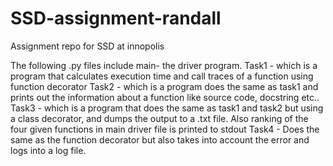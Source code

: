 # SSD-assignment-randall
Assignment repo for SSD at innopolis


The following .py files include main- the driver program.
Task1 - which is a program that calculates execution time and call traces of a function using function decorator
Task2 - which is a program does the same as task1 and prints out the information about a function like source code, docstring etc..
Task3 - which is a program that does the same as task1 and task2 but using a class decorator, and dumps the output to a .txt file. Also ranking of the four given functions in main driver file is printed to stdout
Task4 - Does the same as the function decorator but also takes into account the error and logs into a log file.
